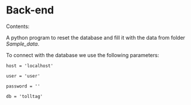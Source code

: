 # Back-end

Contents:

A python program to reset the database and fill it with the data from folder *Sample_data*.

To connect with the database we use the following parameters:

    host = 'localhost'

    user = 'user'
  
    password = ''
  
    db = 'tolltag'
